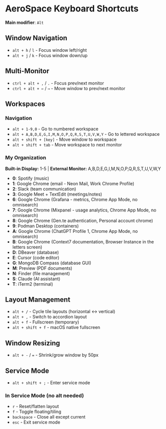# AeroSpace Keyboard Shortcuts

**Main modifier**: `Alt`

## Window Navigation

- `alt + h` / `l` - Focus window left/right
- `alt + j` / `k` - Focus window down/up

## Multi-Monitor

- `ctrl + alt + ,` / `.` - Focus prev/next monitor
- `ctrl + alt + ←` / `→` - Move window to prev/next monitor

## Workspaces

### Navigation

- `alt + 1-9,0` - Go to numbered workspace
- `alt + A,B,D,E,G,I,M,N,O,P,Q,R,S,T,U,V,W,Y` - Go to lettered workspace
- `alt + shift + [key]` - Move window to workspace
- `alt + shift + tab` - Move workspace to next monitor

### My Organization

**Built-in Display:** 1-5 | **External Monitor:** A,B,D,E,G,I,M,N,O,P,Q,R,S,T,U,V,W,Y

- **0**: Spotify (music)
- **1**: Google Chrome (email - Neon Mail, Work Chrome Profile)
- **2**: Slack (team communication)
- **3**: Google Meet + TextEdit (meetings/notes)
- **6**: Google Chrome (Grafana - metrics, Chrome App Mode, no omnisearch)
- **7**: Google Chrome (Mixpanel - usage analytics, Chrome App Mode, no omnisearch)
- **8**: Google Chrome (Gen.te authentication, Personal account chrome)
- **9**: Podman Desktop (containers)
- **A**: Google Chrome (ChatGPT Profile 1, Chrome App Mode, no omnisearch)
- **B**: Google Chrome (Context7 documentation, Browser Instance in the letters screen)
- **D**: DBeaver (database)
- **E**: Cursor (code editor)
- **G**: MongoDB Compass (database GUI)
- **M**: Preview (PDF documents)
- **N**: Finder (file management)
- **S**: Claude (AI assistant)
- **T**: iTerm2 (terminal)

## Layout Management

- `alt + /` - Cycle tile layouts (horizontal ↔ vertical)
- `alt + ,` - Switch to accordion layout
- `alt + f` - Fullscreen (temporary)
- `alt + shift + f` - macOS native fullscreen

## Window Resizing

- `alt + -` / `=` - Shrink/grow window by 50px

## Service Mode

- `alt + shift + ;` - Enter service mode

### In Service Mode (no alt needed)

- `r` - Reset/flatten layout
- `f` - Toggle floating/tiling
- `backspace` - Close all except current
- `esc` - Exit service mode
